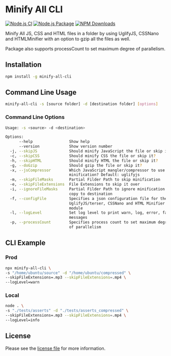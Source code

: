 # Minify All CLI

[![Node.js CI](https://github.com/jadiagaurang/minify-all-cli/actions/workflows/node.js.yml/badge.svg)](https://github.com/jadiagaurang/minify-all-cli/actions/workflows/node.js.yml)
[![Node.js Package](https://github.com/jadiagaurang/minify-all-cli/actions/workflows/npm-publish.yml/badge.svg)](https://github.com/jadiagaurang/minify-all-cli/actions/workflows/npm-publish.yml)
[![NPM Downloads](https://img.shields.io/npm/dw/minify-all-cli)](https://www.npmjs.com/package/minify-all-cli)

Minify All JS, CSS and HTML files in a folder by using UglifyJS, CSSNano and HTMLMinifier with an option to gzip all the files as well.

Package also supports processCount to set maximum degree of parallelism.

## Installation

```bash
npm install -g minify-all-cli
```

## Command Line Usage

```bash
minify-all-cli -s [source folder] -d [destination folder] [options]
```

### Command Line Options

```bash
Usage: -s <source> -d <destination>

Options:
      --help                Show help                                       [boolean]
      --version             Show version number                             [boolean]
  -j, --skipJS              Should minify JavaScript the file or skip it?   [boolean]
  -c, --skipCSS             Should minify CSS the file or skip it?          [boolean]
  -h, --skipHTML            Should minify HTML the file or skip it?         [boolean]
  -g, --doGzip              Should gzip the file or skip it?                [boolean]
  -x, --jsCompressor        Which JavaScript mangler/compressor to use for
                            minification? Default: uglifyjs                 [string]
  -m, --skipFileMasks       Partial Filder Path to skip minification        [array]
  -e, --skipFileExtensions  File Extensions to skip it over                 [array]
  -i, --ignoreFileMasks     Partial Filder Path to ignore minification and
                            copy to destination                             [array]
  -f, --configFile          Specifies a json configuration file for the
                            UglifyJS/terser, CSSNano and HTML Minifier 
                            module                                          [string]
  -l, --logLevel            Set log level to print warn, log, error, fatal
                            messages                                        [string]
  -p, --processCount        Specifies process count to set maximum degree
                            of parallelism                                  [number]
```

## CLI Example

### Prod

```bash
npx minify-all-cli \
-s "/home/ubuntu/source" -d "/home/ubuntu/compressed" \
--skipFileExtensions=.mp3 --skipFileExtensions=.mp4 \
--logLevel=warn
```

### Local

```bash
node . \
-s "./tests/asserts" -d "./tests/asserts_compressed" \
--skipFileExtensions=.mp3 --skipFileExtensions=.mp4 \
--logLevel=info
```

## License

Please see the [license file](https://github.com/jadiagaurang/minify-all-cli/blob/main/LICENSE) for more information.
